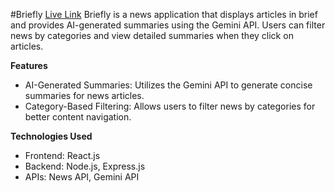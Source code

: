 #Briefly                [Live Link](https://briefly-frontend.onrender.com/)
Briefly is a news application that displays articles in brief and provides AI-generated summaries using the Gemini API. Users can filter news by categories and view detailed summaries when they click on articles.

**Features**
- AI-Generated Summaries: Utilizes the Gemini API to generate concise summaries for news articles.
- Category-Based Filtering: Allows users to filter news by categories for better content navigation.

**Technologies Used**
- Frontend: React.js
- Backend: Node.js, Express.js
- APIs: News API, Gemini API
